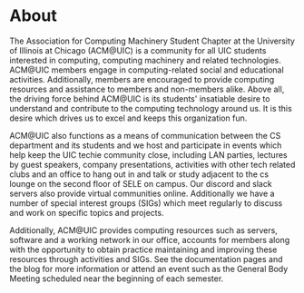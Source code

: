 # About

The Association for Computing Machinery Student Chapter at the University of Illinois at Chicago (ACM@UIC) is a community for all UIC students interested in computing, computing machinery and related technologies. ACM@UIC members engage in computing-related social and educational activities. Additionally, members are encouraged to provide computing resources and assistance to members and non-members alike. Above all, the driving force behind ACM@UIC is its students' insatiable desire to understand and contribute to the computing technology around us. It is this desire which drives us to excel and keeps this organization fun.

ACM@UIC also functions as a means of communication between the CS department and its students and we host and participate in events which help keep the UIC techie community close, including LAN parties, lectures by guest speakers, company presentations,
activities with other tech related clubs and an office to hang out in and talk or study adjacent to the cs lounge
on the second floor of SELE on campus. Our discord and slack servers also provide virtual communities online. Additionally we have a number of special interest groups (SIGs) which meet regularly to discuss and work on specific topics
and projects.

Additionally, ACM@UIC provides computing resources such as servers, software and a working network in our office, accounts for
members along with the opportunity to obtain practice maintaining and improving these resources through
activities and SIGs. See the documentation pages and the blog for more information or attend an event
such as the General Body Meeting scheduled near the beginning of each semester.
